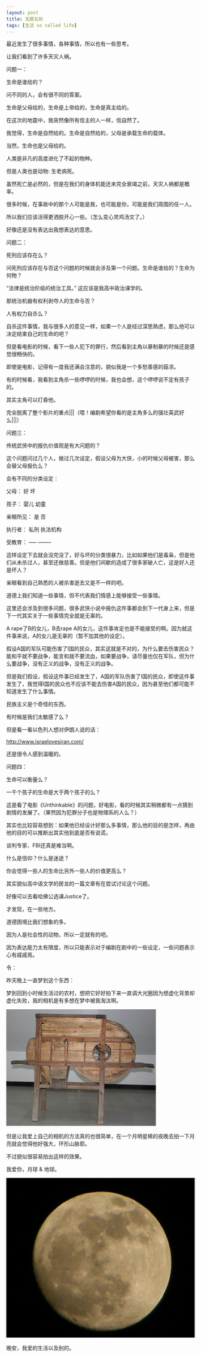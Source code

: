 ```yaml
---
layout: post
title: 无题五则
tags: [生活 so called life]
---
```

最近发生了很多事情，各种事情，所以也有一些思考。

让我们看到了许多天灾人祸。

问题一：

生命是谁给的？

问不同的人，会有很不同的答案。

生命是父母给的，生命是上帝给的，生命是真主给的。

在这次的地震中，我突然像所有信主的人一样，信自然了。

我觉得，生命是自然给的。生命是自然给的，父母是承载生命的载体。

当然，生命也是父母给的。

人类是非凡的高度进化了不起的物种。

但是人类也是动物: 生老病死。

虽然死亡是必然的，但是在我们的身体机能还未完全衰竭之前，天灾人祸都是概率。

很多时候，在事故中的那个人可能是我，也可能是你，可能是我们周围的任一人。

所以我们应该活得更洒脱开心一些。（怎么变心灵鸡汤文了。）

好像还是没有表达出我想表达的意思。

问题二：

死刑应该存在么？

问死刑应该存在与否这个问题的时候就会涉及第一个问题。生命是谁给的？生命为何物？

“法律是统治阶级的统治工具。” 这应该是我高中政治课学的。

那统治机器有权利剥夺人的生命与否？

人有权力自杀么？

自杀这件事情，我与很多人的意见一样，如果一个人是经过深思熟虑，那么他可以决定结束自己的生命的吧？

但是看电影的时候，看下一些人犯下的罪行，然后看到主角以暴制暴的时候还是感觉很畅快的。

即使是电影，记得有一度我还满会注意的，貌似我是一个多愁善感的菇凉。

有的时候看，我看到主角杀一些啰啰的时候，我也会想，这个啰啰说不定有孩子的。

其实主角可以打昏他。

完全脱离了整个影片的重点\|\|\|（喂！编剧希望你看的是主角多么的强壮英武好么\|\|\|）

问题三：

传统武侠中的报仇价值观是有大问题的？

这个问题问过几个人，做过几次设定，假设父母为大侠，小的时候父母被害，那么会替父母报仇么？

会有不同的分类设定：

父母： 好 坏

孩子： 婴儿 幼童

亲眼所见： 是 否

执行者： 私刑 执法机构

受教育： —– ——–

这样设定下去就会没完没了，好与坏的分类很暴力，比如如果他们是毒枭，但是他们从未杀过人，甚至还做慈善。但是他们间歇的造成了很多家破人亡，这是好人还是坏人？

亲眼看到自己熟悉的人被杀害逝去又是不一样的吧。

道德上我们知道一些事情，但不代表我们情感上能够接受一些事情。

这里还会涉及到很多问题，很多武侠小说中报仇这件事都会到下一代身上来，但是下一代其实关于一些事情完全就是无辜的。

A rape了B的女儿，B去rape A的女儿，这件事肯定也是不能接受的啊。因为就这件事来说，A的女儿是无辜的（暂不加其他的设定）。

假设A国的军队可能伤害了I国的民众，其实这就是不对的，为什么要去伤害民众？能和平就不要战争，能言和就不要流血，如果要战争，请尽量也仅在军队，但为什么要战争，没有正义的战争，没有正义的战争。

但是我们假设，假设这件事已经发生了，A国的军队伤害了I国的民众，即使这件事发生了，我觉得I国的民众也不应该不能去伤害A国的民众，因为甚至他们都可能不知道发生了什么事情。

民族主义是个奇怪的东西。

有时候是我们太敏感了么？

但是看一看以色列人想对伊朗人说的话：

http://www.israelovesiran.com/

还是很令人感到温暖的。

问题四：

生命可以衡量么？

一千个孩子的生命是大于两个孩子的么？

这是看了电影《Unthinkable》的问题，好电影，看的时候其实稍微都有一点猜到剧情的发展了。（果然因为犯罪分子也是物理系的人么？）

其实也比较容易想到：如果他已经设计好那么多事情，那么他的目的是怎样，再由他的目的可以推断出其实他到底是否有说谎。

谈判专家、FBI还真是难当啊。

什么是信仰？什么是迷途？

你会觉得一些人的生命比另外一些人的价值更高么？

其实貌似高中语文学的房龙的一篇文章有在尝试讨论这个问题。

好像可以去看哈佛公选课Justice了。

才发现，在一些地方。

道德困境比我们想象的多。

因为人是社会性的动物，所以一定就有的吧。

因为表达能力太有限度，所以只能表示对于编剧在剧中的一些设定，一些问题表示心有戚戚焉。

令：

昨天晚上一直梦到这个东西：

梦到回到小时候生活过的农村，想把它好好拍下来一直调大光圈因为想虚化背景却虚化失败，我的相机是有多想在梦中被我淘汰啊。

![](../assets/figures/machine.jpg)


但是让我爱上自己的相机的方法真的也很简单，在一个月明星稀的夜晚去拍一下月亮就会觉得他好强大，环形山脉耶。

不过貌似很容易拍出这样的效果。

我爱你，月球 & 地球。


![](../assets/figures/moon.jpeg)


晚安，我爱的生活以及别的。